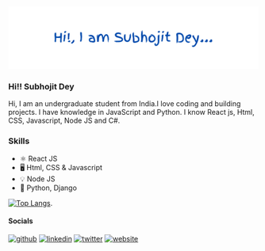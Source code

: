 ![](https://github.com/Subhojit-Dey1234/Subhojit-Dey1234/blob/main/Hi!%2C%20I%20am%20Subhojit%20Dey.png)

### Hi!! Subhojit Dey

Hi, I am an undergraduate student from India.I love coding and building projects. I have knowledge in JavaScript and Python. I know React js, Html, CSS, Javascript, Node JS and C#.
### Skills
- ⚛ React JS
- 🖥 Html, CSS & Javascript
- 💡 Node JS
- 🐍 Python, Django

[![Top Langs](https://github-readme-stats.vercel.app/api/top-langs/?username=Subhojit-Dey1234&hide=c%23&hide_progress=true&layout=compact&exclude_repo=github-readme-stats,anuraghazra.github.io)](https://github.com/anuraghazra/github-readme-stats).

#### Socials
[<img src='https://cdn.jsdelivr.net/npm/simple-icons@3.0.1/icons/github.svg' alt='github' height='20'>](https://github.com/Subhojit-Dey1234)    [<img src='https://cdn.jsdelivr.net/npm/simple-icons@3.0.1/icons/linkedin.svg' alt='linkedin' height='20'>](https://www.linkedin.com/in/subhojit-dey-09/)    [<img src='https://cdn.jsdelivr.net/npm/simple-icons@3.0.1/icons/twitter.svg' alt='twitter' height='20'>](https://twitter.com/thesubhojitdey)    [<img src='https://cdn.jsdelivr.net/npm/simple-icons@3.0.1/icons/icloud.svg' alt='website' height='20'>](https://subhojit.co.in)  
